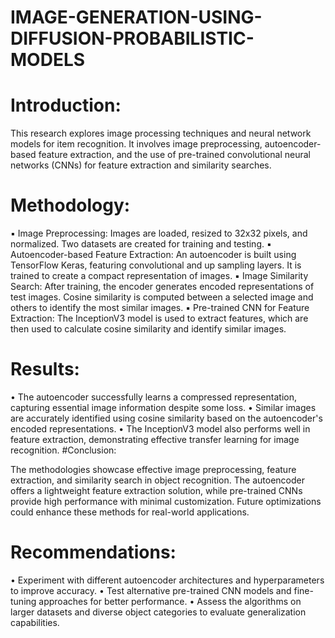 # IMAGE-GENERATION-USING-DIFFUSION-PROBABILISTIC-MODELS

# Introduction:
This research explores image processing techniques and neural network models for item recognition. It involves image preprocessing, autoencoder-based feature extraction, and the use of pre-trained convolutional neural networks (CNNs) for feature extraction and similarity searches.
# Methodology:
▪ Image Preprocessing: Images are loaded, resized to 32x32 pixels, and normalized. Two datasets are created for training and testing.
▪ Autoencoder-based Feature Extraction: An autoencoder is built using TensorFlow Keras, featuring convolutional and up sampling layers. It is trained to create a compact representation of images.
▪ Image Similarity Search: After training, the encoder generates encoded representations of test images. Cosine similarity is computed between a selected image and others to identify the most similar images.
▪ Pre-trained CNN for Feature Extraction: The InceptionV3 model is used to extract features, which are then used to calculate cosine similarity and identify similar images.
# Results:
•	The autoencoder successfully learns a compressed representation, capturing essential image information despite some loss.
•	Similar images are accurately identified using cosine similarity based on the autoencoder's encoded representations.
•	The InceptionV3 model also performs well in feature extraction, demonstrating effective transfer learning for image recognition.
#Conclusion:

The methodologies showcase effective image preprocessing, feature extraction, and similarity search in object recognition. The autoencoder offers a lightweight feature extraction solution, while pre-trained CNNs provide high performance with minimal customization. Future optimizations could enhance these methods for real-world applications.
# Recommendations:
•	Experiment with different autoencoder architectures and hyperparameters to improve accuracy.
•	Test alternative pre-trained CNN models and fine-tuning approaches for better performance.
•	Assess the algorithms on larger datasets and diverse object categories to evaluate generalization capabilities.
